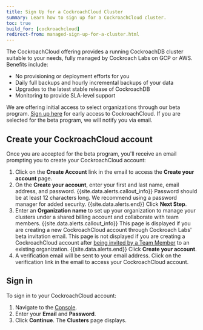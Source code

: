 ```yaml
---
title: Sign Up for a CockroachCloud Cluster
summary: Learn how to sign up for a CockroachCloud cluster.
toc: true
build_for: [cockroachcloud]
redirect-from: managed-sign-up-for-a-cluster.html
---
```


The CockroachCloud offering provides a running CockroachDB cluster suitable to your needs, fully managed by Cockroach Labs on GCP or AWS. Benefits include:

- No provisioning or deployment efforts for you
- Daily full backups and hourly incremental backups of your data
- Upgrades to the latest stable release of CockroachDB
- Monitoring to provide SLA-level support

We are offering initial access to select organizations through our beta program. [Sign up here](https://www.cockroachlabs.com/product/cockroachcloud/) for early access to CockroachCloud. If you are selected for the beta program, we will notify you via email.

## Create your CockroachCloud account

Once you are accepted for the beta program, you'll receive an email prompting you to create your CockroachCloud account:

1. Click on the **Create Account** link in the email to access the **Create your account** page.
2. On the **Create your account**, enter your first and last name, email address, and password.
    {{site.data.alerts.callout_info}}
    Password should be at least 12 characters long. We recommend using a password manager for added security.
    {{site.data.alerts.end}}
    Click **Next Step**.
3. Enter an **Organization name** to set up your organization to manage your clusters under a shared billing account and collaborate with team members.
    {{site.data.alerts.callout_info}}
    This page is displayed if you are creating a new CockroachCloud account through Cockroach Labs' beta invitation email. This page is not displayed if you are creating a CockroachCloud account after [being invited by a Team Member](cockroachcloud-console-access-management.html#invite-team-members-to-cockroachcloud) to an existing organization.
    {{site.data.alerts.end}}
    Click **Create your account**.
4. A verification email will be sent to your email address. Click on the verification link in the email to access your CockroachCloud account.

## Sign in

To sign in to your CockroachCloud account:

1. Navigate to the [Console](https://cockroachlabs.cloud/).
2. Enter your **Email** and **Password**.
3. Click **Continue**.
    The **Clusters** page displays.
